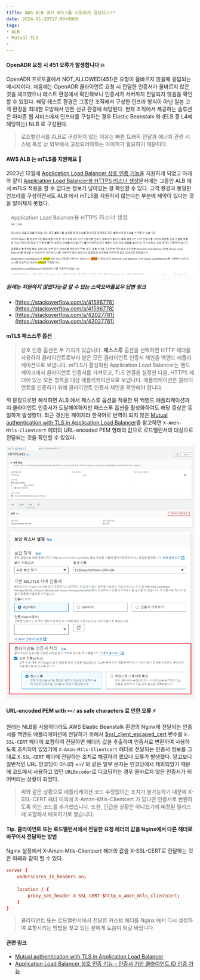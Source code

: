```yaml
---
title: AWS ALB 에서 mTLS를 지원하지 않았다고?!
date: 2024-01-20T17:00+0900
tags:
- ALB
- Mutual TLS
- 
---
```


#### OpenADR 요청 시 451 오류가 발생합니다 💥

OpenADR 프로토콜에서 NOT_ALLOWED(451)은 요청이 올바르지 않을때 응답되는 메시지이다. 처음에는 OpenADR 클라이언트 요청 시 전달한 인증서가 올바르지 않은 것을 체크했으나 테스트 환경에서 확인해보니 인증서가 서버까지 전달되지 않음을 확인할 수 있었다. 해당 테스트 환경은 그동안 조직에서 구성한 인프라 방식이 아닌 일본 고객 환경을 최대한 모방해서 만든 신규 환경에 해당된다. 현재 조직에서 제공하는 솔루션은 아마존 웹 서비스에서 인프라를 구성하는 경우 Elastic Beanstalk 와 (ELB 중 L4에 해당하는) NLB 로 구성된다.

> 로드밸런서를 ALB로 구성하지 않는 이유는 빠른 트래픽 전달과 에너지 관련 시스템 특성 상 외부에서 고정되어야하는 아이피가 필요하기 때문이다.

#### AWS ALB 는 mTLS를 지원해요 🌼

2023년 12월에 [Application Load Balancer 상호 인증 기능](https://aws.amazon.com/ko/blogs/korea/mutual-authentication-for-application-load-balancer-to-reliably-verify-certificate-based-client-identities/)을 지원하게 되었고 아래와 같이 [Application Load Balancer용 HTTPS 리스너 생성](https://docs.aws.amazon.com/ko_kr/elasticloadbalancing/latest/application/create-https-listener.html)문서에는 그동안 ALB 에서 mTLS 적용을 할 수 없다는 정보가 남아있는 걸 확인할 수 있다. 고객 환경과 동일한 인프라를 구성하면서도 ALB 에서 mTLS를 지원하지 않는다는 부분에 제약이 있다는 것을 알아채지 못했다.

![](/images/posts/aws-alb-mtls-passthrough/03.png)

##### 원래는 지원하지 않았다는걸 알 수 있는 스택오버플로우 답변 링크

- [https://stackoverflow.com/a/41596778](https://stackoverflow.com/a/41596778)
- [https://stackoverflow.com/a/42027781](https://stackoverflow.com/a/42027781)

#### mTLS 패스스루 옵션

> 상호 인증 옵션은 두 가지가 있습니다. **패스스루** 옵션을 선택하면 HTTP 헤더를 사용하여 클라이언트로부터 받은 모든 클라이언트 인증서 체인을 백엔드 애플리케이션으로 보냅니다. mTLS가 활성화된 Application Load Balancer는 핸드셰이크에서 클라이언트 인증서를 가져오고, TLS 연결을 설정한 다음, HTTPS 헤더에 있는 모든 항목을 대상 애플리케이션으로 보냅니다. 애플리케이션은 클라이언트를 인증하기 위해 클라이언트 인증서 체인을 확인해야 합니다.

위 문장으로만 해석하면 ALB 에서 패스스루 옵션을 적용한 뒤 백엔드 애플리케이션까지 클라이언트 인증서가 도달해야하지만 패스스루 옵션을 활성화하여도 해당 증상은 동일하게 발생했다. 최근 갱신된 페이지라 한국어로 번역이 되지 않은 [Mutual authentication with TLS in Application Load Balancer](https://docs.aws.amazon.com/elasticloadbalancing/latest/application/mutual-authentication.html#mtls-http-headers)를 참고하면 `X-Amzn-Mtls-Clientcert` 헤더의 URL-encoded PEM 형태의 값으로 로드밸런서의 대상으로 전달되는 것을 확인할 수 있었다.

![](/images/posts/aws-alb-mtls-passthrough/01.png)
![](/images/posts/aws-alb-mtls-passthrough/02.png)

#### URL-encoded PEM with `+=/` as safe characters 로 인한 오류 ⚡️

원래는 NLB를 사용하더라도 AWS Elastic Beanstalk 환경의 Nginx에 전달되는 인증서를 백엔드 애플리케이션에 전달하기 위해서 [$ssl_client_escaped_cert](https://nginx.org/en/docs/http/ngx_http_ssl_module.html?#var_ssl_client_escaped_cert) 변수를 `X-SSL-CERT` 헤더에 포함하여 전달하면 헤더의 값을 추출하여 인증서로 변환하여 사용하도록 조치되어 있었기에 `X-Amzn-Mtls-Clientcert` 헤더로 전달되는 인증서 정보를 그대로 `X-SSL-CERT` 헤더에 전달하는 조치로 해결하려 했으나 오류가 발생했다. 알고보니 일반적인 URL 인코딩이 아니라 +=/ 와 같은 일부 문자는 인코딩에서 제외되었기 때문에 코드에서 사용하고 있던 `URLDecoder`로 디코딩하는 경우 올바르지 않은 인증서가 되어버리는 상황이 되었다.

> 위와 같은 상황으로 애플리케이션 코드 수정없이는 조치가 불가능하기 때문에 X-SSL-CERT 헤더 이외에 X-Amzn-Mtls-Clientcert 가 있다면 인증서로 변환하도록 하는 코드를 추가했습니다. 또한, 긴급한 상황은 아니었기에 예정된 릴리즈에 포함해서 배포하기로 했습니다.

#### Tip. 클라이언트 또는 로드밸런서에서 전달한 요청 헤더의 값을 Nginx에서 다른 헤더로 바꾸어서 전달하는 방법

Nginx 설정에서 X-Amzn-Mtls-Clientcert 헤더의 값을 X-SSL-CERT로 전달하는 것은 아래와 같이 할 수 있다.

```nginx.conf
server {
    underscores_in_headers on;
  
    location / {
        proxy_set_header X-SSL-CERT $http_x_amzn_mtls_clientcert;
    }
}
```

> 클라이언트 또는 로드밸런서에서 전달한 커스텀 헤더를 Nginx 에서 다시 설정하여 포함시키는 방법을 찾고 있는 분에게 도움이 되길 바랍니다.

#### 관련 링크

- [Mutual authentication with TLS in Application Load Balancer](https://docs.aws.amazon.com/elasticloadbalancing/latest/application/mutual-authentication.html)
- [Application Load Balancer 상호 인증 기능 – 인증서 기반 클라이언트 ID 인증 가능](https://aws.amazon.com/ko/blogs/korea/mutual-authentication-for-application-load-balancer-to-reliably-verify-certificate-based-client-identities/)
